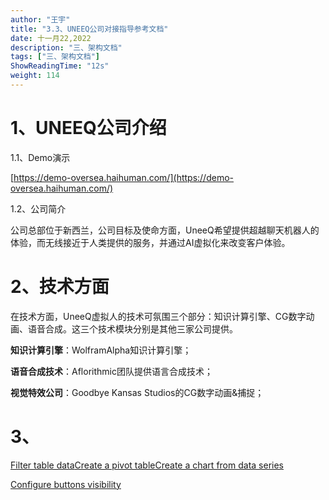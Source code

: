 ```yaml
---
author: "王宇"
title: "3.3、UNEEQ公司对接指导参考文档"
date: 十一月22,2022
description: "三、架构文档"
tags: ["三、架构文档"]
ShowReadingTime: "12s"
weight: 114
---
```

1、UNEEQ公司介绍
===========

1.1、Demo演示

[https://demo-oversea.haihuman.com/](https://demo-oversea.haihuman.com/)

1.2、公司简介

公司总部位于新西兰，公司目标及使命方面，UneeQ希望提供超越聊天机器人的体验，而无线接近于人类提供的服务，并通过AI虚拟化来改变客户体验。

2、技术方面
======

在技术方面，UneeQ虚拟人的技术可氛围三个部分：知识计算引擎、CG数字动画、语音合成。这三个技术模块分别是其他三家公司提供。

**知识计算引擎**：WolframAlpha知识计算引擎；

**语音合成技术**：Aflorithmic团队提供语言合成技术；

**视觉特效公司**：Goodbye Kansas Studios的CG数字动画&捕捉；

3、
==

[Filter table data](#)[Create a pivot table](#)[Create a chart from data series](#)

[Configure buttons visibility](/users/tfac-settings.action)